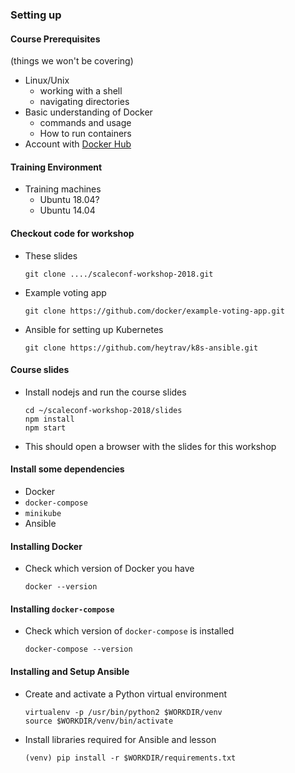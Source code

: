 ### Setting up



#### Course Prerequisites
(things we won't be covering)
* Linux/Unix
   + working with a shell
   + navigating directories
* Basic understanding of Docker
   + commands and usage
   + How to run containers
* Account with [Docker Hub](https://hub.docker.com)


#### Training Environment
* Training machines
   + Ubuntu 18.04?
   + Ubuntu 14.04


#### Checkout code for workshop
* These slides
   ```
   git clone ..../scaleconf-workshop-2018.git
   ```
* Example voting app
   ```
   git clone https://github.com/docker/example-voting-app.git
   ```
* Ansible for setting up Kubernetes
   ```
   git clone https://github.com/heytrav/k8s-ansible.git
   ```



#### Course slides
* Install nodejs and run the course slides
   ```
   cd ~/scaleconf-workshop-2018/slides
   npm install
   npm start
   ```
* This should open a browser with the slides for this workshop


#### Install some dependencies
* Docker
* `docker-compose`
* `minikube`
* Ansible


#### Installing Docker
* Check which version of Docker you have
   ```
   docker --version
   ```


#### Installing `docker-compose`
* Check which version of `docker-compose` is installed
   ```
   docker-compose --version
   ```


#### Installing and Setup Ansible
* Create and activate a Python virtual environment
   ```
   virtualenv -p /usr/bin/python2 $WORKDIR/venv
   source $WORKDIR/venv/bin/activate
   ```
* Install libraries required for Ansible and lesson
   ```
   (venv) pip install -r $WORKDIR/requirements.txt
   ```
